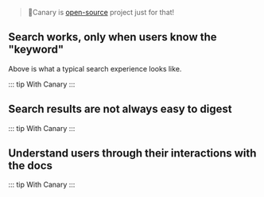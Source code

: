 <script setup>
import Headline from '../components/Headline.vue'
import SizeChart from '../components/SizeChart.vue'
import KeywordSearch from '../components/KeywordSearch.vue'

import { data as canarySearch } from '../data/size_canary_search.data.js'
import { data as canaryAll } from '../data/size_canary_all.data.js'
import { data as docsearch } from '../data/size_docsearch.data.js'
import { data as inkeep } from '../data/size_inkeep.data.js'
import { data as kapa } from '../data/size_kapa.data.js'
import { data as mendable } from '../data/size_mendable.data.js'

const packages = {
    "@docsearch/js": docsearch.size,
    '🐤@getcanary/web (Search)': canarySearch.size,
    '🐤@getcanary/web (Search + Ask)': canaryAll.size,
    "kapa-widget.bundle.js": kapa.size,
    "@mendable/search": mendable.size,
    "@inkeep/uikit-js": inkeep.size,
}
</script>

<Headline />

> 🐤Canary is [open-source](https://github.com/fastrepl/canary) project just for that!

## Search works, only when users know the "keyword"

<KeywordSearch />

Above is what a typical search experience looks like.

::: tip With Canary
:::

## Search results are not always easy to digest

::: tip With Canary
:::

## Understand users through their interactions with the docs

::: tip With Canary
:::
